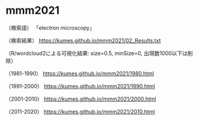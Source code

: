 # mmm2021

（検索語）
「electron microscopy」

（検索結果）
https://kumes.github.io/mmm2021/02_Results.txt

（R/wordcloud2による可視化結果: size=0.5, minSize=0, 出現数1000以下は削除）

（1981-1990）
https://kumes.github.io/mmm2021/1980.html

（1991-2000）
https://kumes.github.io/mmm2021/1990.html

（2001-2010）
https://kumes.github.io/mmm2021/2000.html

（2011-2020）
https://kumes.github.io/mmm2021/2010.html

